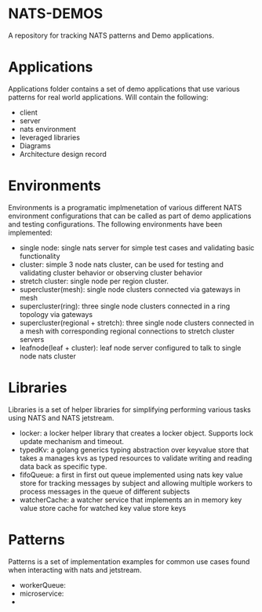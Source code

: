 # NATS-DEMOS

A repository for tracking NATS patterns and Demo applications.

# Applications

Applications folder contains a set of demo applications that use various patterns for real world applications. Will contain the following:
* client
* server
* nats environment
* leveraged libraries
* Diagrams
* Architecture design record

# Environments
Environments is a programatic implmenetation of various different NATS environment configurations that can be called as part of demo applications and testing configurations.
The following environments have been implemented:
* single node: single nats server for simple test cases and validating basic functionality
* cluster: simple 3 node nats cluster, can be used for testing and validating cluster behavior or observing cluster behavior
* stretch cluster: single node per region cluster.
* supercluster(mesh): single node clusters connected via gateways in mesh
* supercluster(ring): three single node clusters connected in a ring topology via gateways
* supercluster(regional + stretch): three single node clusters connected in a mesh with corresponding regional connections to stretch cluster servers
* leafnode(leaf + cluster): leaf node server configured to talk to single node nats cluster

# Libraries
Libraries is a set of helper libraries for simplifying performing various tasks using NATS and NATS jetstream.
* locker: a locker helper library that creates a locker object. Supports lock update mechanism and timeout.
* typedKv: a golang generics typing abstraction over keyvalue store that takes a manages kvs as typed resources to validate writing and reading data back as specific type.
* fifoQueue: a first in first out queue implemented using nats key value store for tracking messages by subject and allowing multiple workers to process messages in the queue of different subjects
* watcherCache: a watcher service that implements an in memory key value store cache for watched key value store keys

# Patterns
Patterns is a set of implementation examples for common use cases found when interacting with nats and jetstream.
* workerQueue: 
* microservice:
* 